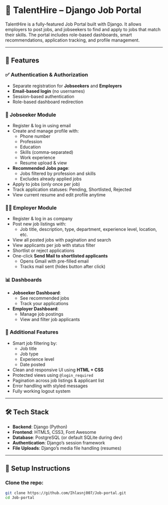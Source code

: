 # 💼 TalentHire – Django Job Portal

TalentHire is a fully-featured Job Portal built with Django. It allows employers to post jobs, and jobseekers to find and apply to jobs that match their skills. The portal includes role-based dashboards, smart recommendations, application tracking, and profile management.

---

## 🚀 Features

### ✅ Authentication & Authorization
- Separate registration for **Jobseekers** and **Employers**
- **Email-based login** (no usernames)
- Session-based authentication
- Role-based dashboard redirection

### 👤 Jobseeker Module
- Register & log in using email
- Create and manage profile with:
  - Phone number
  - Profession
  - Education
  - Skills (comma-separated)
  - Work experience
  - Resume upload & view
- **Recommended Jobs page**:
  - Jobs filtered by profession and skills
  - Excludes already applied jobs
- Apply to jobs (only once per job)
- Track application statuses: Pending, Shortlisted, Rejected
- View current resume and edit profile anytime

### 🧑‍💼 Employer Module
- Register & log in as company
- Post new job listings with:
  - Job title, description, type, department, experience level, location, etc.
- View all posted jobs with pagination and search
- View applicants per job with status filter
- Shortlist or reject applications
- One-click **Send Mail to shortlisted applicants**
  - Opens Gmail with pre-filled email
  - Tracks mail sent (hides button after click)

### 📊 Dashboards
- **Jobseeker Dashboard**:
  - See recommended jobs
  - Track your applications
- **Employer Dashboard**:
  - Manage job postings
  - View and filter job applicants

### 📄 Additional Features
- Smart job filtering by:
  - Job title
  - Job type
  - Experience level
  - Date posted
- Clean and responsive UI using **HTML + CSS**
- Protected views using `@login_required`
- Pagination across job listings & applicant list
- Error handling with styled messages
- Fully working logout system

---

## 🛠 Tech Stack

- **Backend**: Django (Python)
- **Frontend**: HTML5, CSS3, Font Awesome
- **Database**: PostgreSQL (or default SQLite during dev)
- **Authentication**: Django’s session framework
- **File Uploads**: Django’s media file handling (resumes)

---

## 🔑 Setup Instructions

### Clone the repo:
```bash
git clone https://github.com/Ihlasnj007/Job-portal.git
cd Job-portal
